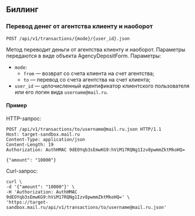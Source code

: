 ## Биллинг


### Перевод денег от агентства клиенту и наоборот
`POST /api/v1/transactions/{mode}/{user_id}.json`

Метод переводит деньги от агентства клиенту и наоборот. Параметры передаются
в виде объекта AgencyDepositForm. Параметры:

* `mode`:
    + `from` — возврат со счета клиента на счет агентства;
    + `to` — перевод со счета агентства на счет клиента;
* `user_id` — целочисленный идентификатор клиентского пользователя или его
логин вида `username@mail.ru`.

#### Пример

HTTP-запрос:

    POST /api/v1/transactions/to/username@mail.ru.json HTTP/1.1
    Host: target-sandbox.mail.ru
    Content-Type: application/json
    Content-Length: 19
    Authorization: AuthHMAC 9dEOYqb3sEmwKG9:hViM17RQNg1Izv8pwmmZktMkoHQ=

    {"amount": "10000"}

Curl-запрос:

    curl \
    -d '{"amount": "10000"}' \
    -H 'Authorization: AuthHMAC 9dEOYqb3sEmwKG9:hViM17RQNg1Izv8pwmmZktMkoHQ=' \
    'https://target-sandbox.mail.ru/api/v1/transactions/to/username@mail.ru.json'

